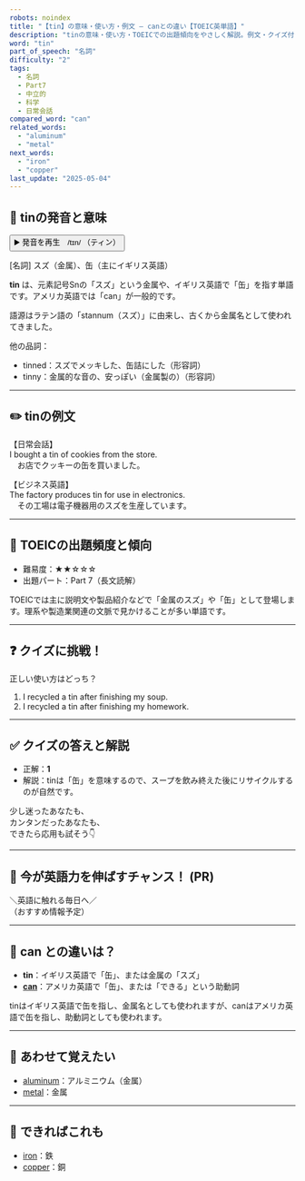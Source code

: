 ```yaml
---
robots: noindex
title: "【tin】の意味・使い方・例文 ― canとの違い【TOEIC英単語】"
description: "tinの意味・使い方・TOEICでの出題傾向をやさしく解説。例文・クイズ付きでcanとの違いもわかりやすく学べます。"
word: "tin"
part_of_speech: "名詞"
difficulty: "2"
tags:
  - 名詞
  - Part7
  - 中立的
  - 科学
  - 日常会話
compared_word: "can"
related_words:
  - "aluminum"
  - "metal"
next_words:
  - "iron"
  - "copper"
last_update: "2025-05-04"
---
```


## 🔰 tinの発音と意味

<button class="play-audio" onclick="playTTS('tin')">
  <span class="play-audio-main">
    ▶️ 発音を再生　/tɪn/
  </span>
  <span class="play-audio-sub">
    （ティン）
  </span>
</button>

[名詞] スズ（金属）、缶（主にイギリス英語）

**tin** は、元素記号Snの「スズ」という金属や、イギリス英語で「缶」を指す単語です。アメリカ英語では「can」が一般的です。

語源はラテン語の「stannum（スズ）」に由来し、古くから金属名として使われてきました。

他の品詞：  
- tinned：スズでメッキした、缶詰にした（形容詞）
- tinny：金属的な音の、安っぽい（金属製の）（形容詞）

---

## ✏️ tinの例文

【日常会話】  
I bought a tin of cookies from the store.  
　お店でクッキーの缶を買いました。

【ビジネス英語】  
The factory produces tin for use in electronics.  
　その工場は電子機器用のスズを生産しています。

---

## 🎯 TOEICの出題頻度と傾向

- 難易度：★★☆☆☆
- 出題パート：Part 7（長文読解）

TOEICでは主に説明文や製品紹介などで「金属のスズ」や「缶」として登場します。理系や製造業関連の文脈で見かけることが多い単語です。

---

## ❓ クイズに挑戦！

正しい使い方はどっち？

1. I recycled a tin after finishing my soup.  
2. I recycled a tin after finishing my homework.

---

## ✅ クイズの答えと解説

- 正解：**1**
- 解説：tinは「缶」を意味するので、スープを飲み終えた後にリサイクルするのが自然です。

少し迷ったあなたも、  
カンタンだったあなたも、  
できたら応用も試そう👇️

---

## 🚀 今が英語力を伸ばすチャンス！ (PR)

<div class="info-center">
＼英語に触れる毎日へ／<br>  
（おすすめ情報予定）
</div>

---

## 🤔  can との違いは？

- **tin**：イギリス英語で「缶」、または金属の「スズ」
- **[can](/word/can)**：アメリカ英語で「缶」、または「できる」という助動詞

tinはイギリス英語で缶を指し、金属名としても使われますが、canはアメリカ英語で缶を指し、助動詞としても使われます。

---

## 🧩 あわせて覚えたい

- [aluminum](/word/aluminum)：アルミニウム（金属）
- [metal](/word/metal)：金属

---

## 📖 できればこれも

- [iron](/word/iron)：鉄
- [copper](/word/copper)：銅

<!-- cvid: aid44_bid34 -->
